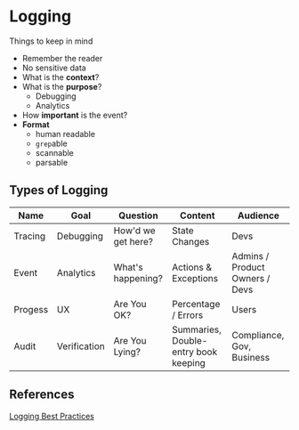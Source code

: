 # Logging

Things to keep in mind

- Remember the reader
- No sensitive data
- What is the **context**?
- What is the **purpose**?
  - Debugging
  - Analytics
- How **important** is the event?
- **Format**
  - human readable
  - `grep`able
  - scannable
  - parsable

## Types of Logging

| Name | Goal | Question | Content | Audience |
| --- | --- | --- | --- | --- |
| Tracing | Debugging | How'd we get here? | State Changes | Devs |
| Event | Analytics | What's happening? | Actions & Exceptions | Admins / Product Owners / Devs |
| Progess | UX | Are You OK? | Percentage / Errors | Users |
| Audit | Verification | Are You Lying? | Summaries, Double-entry book keeping | Compliance, Gov, Business |

## References

[Logging Best Practices](https://blog.appsignal.com/2021/09/01/best-practices-for-logging-in-nodejs.html)
